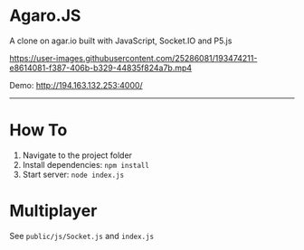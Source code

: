 # Agaro.JS

A clone on agar.io built with JavaScript, Socket.IO and P5.js


https://user-images.githubusercontent.com/25286081/193474211-e8614081-f387-406b-b329-44835f824a7b.mp4

Demo: http://194.163.132.253:4000/

---

# How To
1. Navigate to the project folder
2. Install dependencies: `npm install`
3. Start server: `node index.js`

# Multiplayer

See `public/js/Socket.js` and `index.js`
